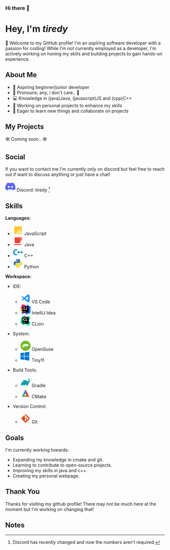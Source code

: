 ### Hi there 👋

# Hey, I'm *tiredy*

👋 Welcome to my GitHub profile! I'm an aspiring software developer with a passion for coding! While I'm not currently employed as a developer, I'm actively working on honing my skills and building projects to gain hands-on experience.

## About Me

- 🌱 Aspiring beginner/junior developer
- 🌈 Pronouns: any, i don't care.. 🗿
- 💻 Knowledge in (java)Java, (javascript)JS and (cpp)C++
- 🚀 Working on personal projects to enhance my skills
- 🎯 Eager to learn new things and collaborate on projects

## My Projects

🕸️ Coming soon.. 🕸️

## Social

If you want to contact me I'm currently only on discord
but feel free to reach out if want to discuss anything or just have a chat!

![SVG Icon](./discord.svg) Discord: tiredy [^No Numbers?]
## Skills

**Languages:**
 - ![SVG Icon](./javascript.svg) JavaScript
 - ![SVG Icon](./java.svg) Java
 - ![SVG Icon](./cpp.svg) C++
 - ![SVG Icon](./python.svg) Python

**Workspace:**
- IDE:
  - ![SVG Icon](./vscode.svg) VS Code
  - ![SVG Icon](./intellij.svg) IntelliJ Idea
  - ![SVG Icon](./clion.svg) CLion
  
- System:
  - ![SVG Icon](./suse.svg) OpenSuse
  - ![SVG Icon](./windows.svg) Tiny11

- Build Tools:
  - ![SVG Icon](./gradle.svg) Gradle
  - ![SVG Icon](./cmake.svg) CMake
  
- Version Control:
  - ![SVG Icon](./git.svg) Git

## Goals

I'm currently working towards:

- Expanding my knowledge in cmake and git.
- Learning to contribute to open-source projects.
- Improving my skills in java and c++.
- Creating my personal webpage.

## Thank You

Thanks for visiting my github profile! There may not be much here at the moment but I'm working on changing that!

## Notes
[^No Numbers?]: Discord has recently changed and now the numbers aren't required.
